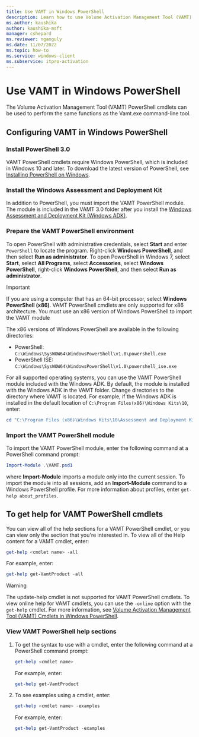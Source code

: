 ```yaml
---
title: Use VAMT in Windows PowerShell
description: Learn how to use Volume Activation Management Tool (VAMT) PowerShell cmdlets to perform the same functions as the Vamt.exe command-line tool.
ms.author: kaushika
author: kaushika-msft
manager: cshepard
ms.reviewer: nganguly
ms.date: 11/07/2022
ms.topic: how-to
ms.service: windows-client
ms.subservice: itpro-activation
---
```


# Use VAMT in Windows PowerShell

The Volume Activation Management Tool (VAMT) PowerShell cmdlets can be used to perform the same functions as the Vamt.exe command-line tool.

## Configuring VAMT in Windows PowerShell

### Install PowerShell 3.0

VAMT PowerShell cmdlets require Windows PowerShell, which is included in Windows 10 and later. To download the latest version of PowerShell, see [Installing PowerShell on Windows](/powershell/scripting/install/installing-powershell).

### Install the Windows Assessment and Deployment Kit

In addition to PowerShell, you must import the VAMT PowerShell module. The module is included in the VAMT 3.0 folder after you install the [Windows Assessment and Deployment Kit (Windows ADK)](/windows-hardware/get-started/adk-install).

### Prepare the VAMT PowerShell environment

To open PowerShell with administrative credentials, select **Start** and enter `PowerShell` to locate the program. Right-click **Windows PowerShell**, and then select **Run as administrator**. To open PowerShell in Windows 7, select **Start**, select **All Programs**, select **Accessories**, select **Windows PowerShell**, right-click **Windows PowerShell**, and then select **Run as administrator**.

  > [!IMPORTANT]
  > If you are using a computer that has an 64-bit processor, select **Windows PowerShell (x86)**. VAMT PowerShell cmdlets are only supported for x86 architecture. You must use an x86 version of Windows PowerShell to import the VAMT module

  The x86 versions of Windows PowerShell are available in the following directories:

- PowerShell: `C:\Windows\SysWOW64\WindowsPowerShell\v1.0\powershell.exe`
- PowerShell ISE: `C:\Windows\SysWOW64\WindowsPowerShell\v1.0\powershell_ise.exe`

For all supported operating systems, you can use the VAMT PowerShell module included with the Windows ADK. By default, the module is installed with the Windows ADK in the VAMT folder. Change directories to the directory where VAMT is located. For example, if the Windows ADK is installed in the default location of `C:\Program Files(x86)\Windows Kits\10`, enter:

  ```powershell
  cd "C:\Program Files (x86)\Windows Kits\10\Assessment and Deployment Kit\VAMT3"
  ```

### Import the VAMT PowerShell module

To import the VAMT PowerShell module, enter the following command at a PowerShell command prompt:

  ```powershell
  Import-Module .\VAMT.psd1
  ```

  where **Import-Module** imports a module only into the current session. To import the module into all sessions, add an **Import-Module** command to a Windows PowerShell profile. For more information about profiles, enter `get-help about_profiles`.

## To get help for VAMT PowerShell cmdlets

You can view all of the help sections for a VAMT PowerShell cmdlet, or you can view only the section that you're interested in. To view all of the Help content for a VAMT cmdlet, enter:

```powershell
get-help <cmdlet name> -all
```

For example, enter:

```powershell
get-help get-VamtProduct -all
```

> [!WARNING]
> The update-help cmdlet is not supported for VAMT PowerShell cmdlets. To view online help for VAMT cmdlets, you can use the `-online` option with the `get-help` cmdlet. For more information, see [Volume Activation Management Tool (VAMT) Cmdlets in Windows PowerShell](/powershell/module/vamt).

### View VAMT PowerShell help sections

1. To get the syntax to use with a cmdlet, enter the following command at a PowerShell command prompt:

   ```powershell
   get-help <cmdlet name>
   ```

   For example, enter:

   ```powershell
   get-help get-VamtProduct
   ```

2. To see examples using a cmdlet, enter:

   ```powershell
   get-help <cmdlet name> -examples
   ```

   For example, enter:

   ```powershell
   get-help get-VamtProduct -examples
   ```
